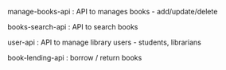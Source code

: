 manage-books-api    :   API to manages books - add/update/delete

books-search-api    :   API to search books

user-api            :   API to manage library users - students, librarians

book-lending-api    :   borrow / return books